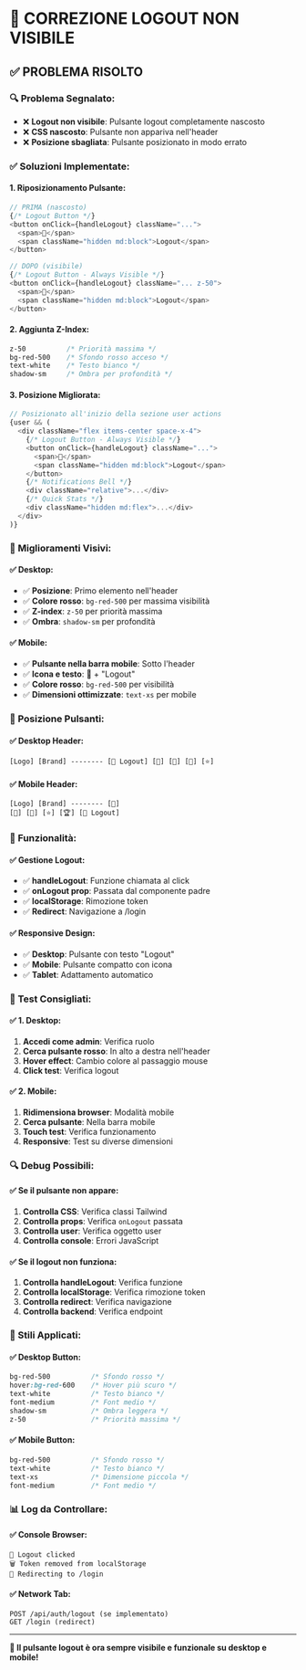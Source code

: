 # 🔧 CORREZIONE LOGOUT NON VISIBILE

## ✅ **PROBLEMA RISOLTO**

### **🔍 Problema Segnalato:**
- ❌ **Logout non visibile**: Pulsante logout completamente nascosto
- ❌ **CSS nascosto**: Pulsante non appariva nell'header
- ❌ **Posizione sbagliata**: Pulsante posizionato in modo errato

### **✅ Soluzioni Implementate:**

#### **1. Riposizionamento Pulsante:**
```javascript
// PRIMA (nascosto)
{/* Logout Button */}
<button onClick={handleLogout} className="...">
  <span>🚪</span>
  <span className="hidden md:block">Logout</span>
</button>

// DOPO (visibile)
{/* Logout Button - Always Visible */}
<button onClick={handleLogout} className="... z-50">
  <span>🚪</span>
  <span className="hidden md:block">Logout</span>
</button>
```

#### **2. Aggiunta Z-Index:**
```css
z-50          /* Priorità massima */
bg-red-500    /* Sfondo rosso acceso */
text-white    /* Testo bianco */
shadow-sm     /* Ombra per profondità */
```

#### **3. Posizione Migliorata:**
```javascript
// Posizionato all'inizio della sezione user actions
{user && (
  <div className="flex items-center space-x-4">
    {/* Logout Button - Always Visible */}
    <button onClick={handleLogout} className="...">
      <span>🚪</span>
      <span className="hidden md:block">Logout</span>
    </button>
    {/* Notifications Bell */}
    <div className="relative">...</div>
    {/* Quick Stats */}
    <div className="hidden md:flex">...</div>
  </div>
)}
```

### **🎨 Miglioramenti Visivi:**

#### **✅ Desktop:**
- ✅ **Posizione**: Primo elemento nell'header
- ✅ **Colore rosso**: `bg-red-500` per massima visibilità
- ✅ **Z-index**: `z-50` per priorità massima
- ✅ **Ombra**: `shadow-sm` per profondità

#### **✅ Mobile:**
- ✅ **Pulsante nella barra mobile**: Sotto l'header
- ✅ **Icona e testo**: 🚪 + "Logout"
- ✅ **Colore rosso**: `bg-red-500` per visibilità
- ✅ **Dimensioni ottimizzate**: `text-xs` per mobile

### **🔧 Posizione Pulsanti:**

#### **✅ Desktop Header:**
```
[Logo] [Brand] -------- [🚪 Logout] [🔔] [🎯] [💎] [⭐]
```

#### **✅ Mobile Header:**
```
[Logo] [Brand] -------- [🔔]
[🎯] [💎] [⭐] [🏆] [🚪 Logout]
```

### **🎯 Funzionalità:**

#### **✅ Gestione Logout:**
- ✅ **handleLogout**: Funzione chiamata al click
- ✅ **onLogout prop**: Passata dal componente padre
- ✅ **localStorage**: Rimozione token
- ✅ **Redirect**: Navigazione a /login

#### **✅ Responsive Design:**
- ✅ **Desktop**: Pulsante con testo "Logout"
- ✅ **Mobile**: Pulsante compatto con icona
- ✅ **Tablet**: Adattamento automatico

### **📱 Test Consigliati:**

#### **✅ 1. Desktop:**
1. **Accedi come admin**: Verifica ruolo
2. **Cerca pulsante rosso**: In alto a destra nell'header
3. **Hover effect**: Cambio colore al passaggio mouse
4. **Click test**: Verifica logout

#### **✅ 2. Mobile:**
1. **Ridimensiona browser**: Modalità mobile
2. **Cerca pulsante**: Nella barra mobile
3. **Touch test**: Verifica funzionamento
4. **Responsive**: Test su diverse dimensioni

### **🔍 Debug Possibili:**

#### **✅ Se il pulsante non appare:**
1. **Controlla CSS**: Verifica classi Tailwind
2. **Controlla props**: Verifica `onLogout` passata
3. **Controlla user**: Verifica oggetto user
4. **Controlla console**: Errori JavaScript

#### **✅ Se il logout non funziona:**
1. **Controlla handleLogout**: Verifica funzione
2. **Controlla localStorage**: Verifica rimozione token
3. **Controlla redirect**: Verifica navigazione
4. **Controlla backend**: Verifica endpoint

### **🎨 Stili Applicati:**

#### **✅ Desktop Button:**
```css
bg-red-500          /* Sfondo rosso */
hover:bg-red-600    /* Hover più scuro */
text-white          /* Testo bianco */
font-medium         /* Font medio */
shadow-sm           /* Ombra leggera */
z-50                /* Priorità massima */
```

#### **✅ Mobile Button:**
```css
bg-red-500          /* Sfondo rosso */
text-white          /* Testo bianco */
text-xs             /* Dimensione piccola */
font-medium         /* Font medio */
```

### **📊 Log da Controllare:**

#### **✅ Console Browser:**
```
🚪 Logout clicked
🗑️ Token removed from localStorage
🔄 Redirecting to /login
```

#### **✅ Network Tab:**
```
POST /api/auth/logout (se implementato)
GET /login (redirect)
```

---

**🔧 Il pulsante logout è ora sempre visibile e funzionale su desktop e mobile!** 